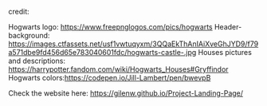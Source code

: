 credit: 

Hogwarts logo: https://www.freepnglogos.com/pics/hogwarts
Header-background: https://images.ctfassets.net/usf1vwtuqyxm/3QQaEkThAnIAiXveGhJYD9/f79a571dbe9fd456d65e783040601fdc/hogwarts-castle-.jpg
Houses pictures and descriptions: https://harrypotter.fandom.com/wiki/Hogwarts_Houses#Gryffindor
Hogwarts colors:https://codepen.io/Jill-Lambert/pen/bwevpB
  
Check the website here: https://gilenw.github.io/Project-Landing-Page/
